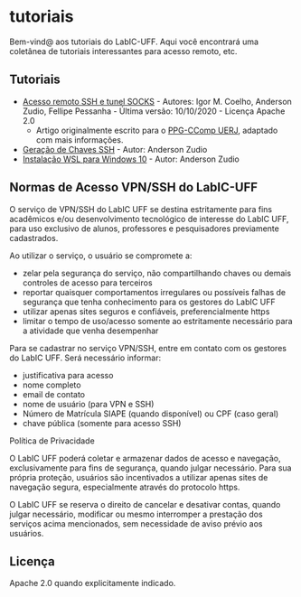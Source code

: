 # tutoriais

Bem-vind@ aos tutoriais do LabIC-UFF.
Aqui você encontrará uma coletânea de tutoriais interessantes para acesso remoto, etc.

## Tutoriais

- [Acesso remoto SSH e tunel SOCKS](./docs/PPG-CCOMP-Acesso-Remoto-Firefox-com-PuTTY.pdf) - Autores: Igor M. Coelho, Anderson Zudio, Fellipe Pessanha - Última versão: 10/10/2020 - Licença Apache 2.0
   * Artigo originalmente escrito para o [PPG-CComp UERJ](https://ccomp.ime.uerj.br), adaptado com mais informações.
- [Geração de Chaves SSH](./docs/Geracao-Chaves-SSH.pdf) - Autor: Anderson Zudio
- [Instalação WSL para Windows 10](./docs/Instalando-WSL.pdf) - Autor: Anderson Zudio

## Normas de Acesso VPN/SSH do LabIC-UFF

O serviço de VPN/SSH do LabIC UFF se destina estritamente para fins acadêmicos e/ou desenvolvimento tecnológico de interesse do LabIC UFF, para uso exclusivo de alunos, professores e pesquisadores previamente cadastrados.

Ao utilizar o serviço, o usuário se compromete a:
- zelar pela segurança do serviço, não compartilhando chaves ou demais controles de acesso para terceiros
- reportar quaisquer comportamentos irregulares ou possíveis falhas de segurança que tenha conhecimento para os gestores do LabIC UFF
- utilizar apenas sites seguros e confiáveis, preferencialmente https
- limitar o tempo de uso/acesso somente ao estritamente necessário para a atividade que venha desempenhar

Para se cadastrar no serviço VPN/SSH, entre em contato com os gestores do LabIC UFF. Será necessário informar:
 - justificativa para acesso
 - nome completo
 - email de contato
 - nome de usuário (para VPN e SSH)
 - Número de Matrícula SIAPE (quando disponível) ou CPF (caso geral)
 - chave pública (somente para acesso SSH)

Política de Privacidade

O LabIC UFF poderá coletar e armazenar dados de acesso e navegação, exclusivamente para fins de segurança, quando julgar necessário. Para sua própria proteção, usuários são incentivados a utilizar apenas sites de navegação segura, especialmente através do protocolo https.

O LabIC UFF se reserva o direito de cancelar e desativar contas, quando julgar necessário, modificar ou mesmo interromper a prestação dos serviços acima mencionados, sem necessidade de aviso prévio aos usuários.

## Licença

Apache 2.0 quando explicitamente indicado.
